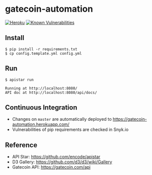 # gatecoin-automation

[![Heroku](https://heroku-badge.herokuapp.com/?app=gatecoin-automation)](https://gatecoin-automation.herokuapp.com/) [![Known Vulnerabilities](https://snyk.io/test/github/thomasmktong/gatecoin-automation/badge.svg)](https://snyk.io/test/github/thomasmktong/gatecoin-automation)

## Install

```
$ pip install -r requirements.txt
$ cp config.template.yml config.yml
```

## Run

```
$ apistar run

Running at http://localhost:8080/
API doc at http://localhost:8080/api/docs/
```

## Continuous Integration

* Changes on `master` are automatically deployed to https://gatecoin-automation.herokuapp.com/
* Vulnerabilities of pip requirements are checked in Snyk.io

## Reference

* API Star: https://github.com/encode/apistar
* D3 Gallery: https://github.com/d3/d3/wiki/Gallery
* Gatecoin API: https://gatecoin.com/api
